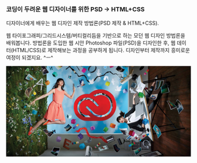 ### 코딩이 두려운 웹 디자이너를 위한 PSD → HTML+CSS

디자이너에게 배우는 웹 디자인 제작 방법론(PSD 제작 & HTML+CSS).

웹 타이포그래피/그리드시스템/버티컬리듬을 기반으로 하는 모던 웹 디자인 방법론을 배워봅니다. 방법론을 도입한 웹 시안 Photoshop 파일(PSD)을 디자인한 후, 웹 데이터(HTML/CSS)로 제작해보는 과정을 공부하게 됩니다. 디자인부터 제작까지 흥미로운 여정이 되겠지요. ^ㅡ^

<!-- ![PSD to HTML/CSS](__assets__/psd2htmlcss.png) -->
![PSD to HTML/CSS](__assets__/featured_adobe.jpg)
